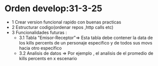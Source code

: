 # Orden develop:31-3-25
- 1 Crear version  funcional rapido con buenas practicas
- 2 Estructurar codigo(ordenar repos ,http calls etc)
- 3 Funcionalidades futuras :
  * 3.1 Tabla "Emisor-Receptor"=> Esta tabla debe contener la data de los kills percents de un personaje especifico y de todos sus movs hacia otro especifico
  * 3.2 Analisis de datos => Por ejemplo , el analisis de el promedio de kills percents en x escenario
